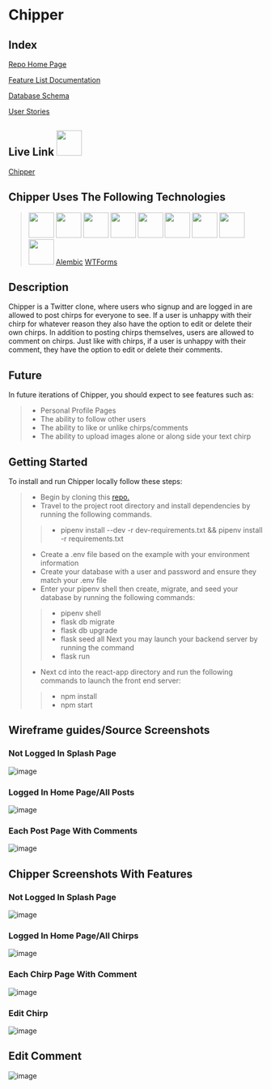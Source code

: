 # Chipper

## Index
[Repo Home Page](https://github.com/mipresley23/ChipperCapstoneProject1)

[Feature List Documentation](https://github.com/mipresley23/ChipperCapstoneProject1/wiki/Chipper-MVP-Feature-List)

[Database Schema](https://github.com/mipresley23/ChipperCapstoneProject1/wiki/DB-Schema)

[User Stories](https://github.com/mipresley23/ChipperCapstoneProject1/wiki/User-Stories)

## Live Link    <img src="https://cdn.jsdelivr.net/gh/devicons/devicon/icons/heroku/heroku-original-wordmark.svg" height=50px width=50px />
          
[Chipper](https://mpchipper.herokuapp.com/)

## Chipper Uses The Following Technologies
> [<img src="https://cdn.jsdelivr.net/gh/devicons/devicon/icons/react/react-original-wordmark.svg" height=50px width=50px/>](https://reactjs.org/)   [<img src="https://cdn.jsdelivr.net/gh/devicons/devicon/icons/redux/redux-original.svg" height=50px width=50px />](https://redux.js.org/)   [
<img src="https://cdn.jsdelivr.net/gh/devicons/devicon/icons/flask/flask-original-wordmark.svg" height=50px width=50px />](https://flask.palletsprojects.com/en/2.1.x/)   [<img src="https://cdn.jsdelivr.net/gh/devicons/devicon/icons/sqlalchemy/sqlalchemy-original-wordmark.svg" height=50px width=50px />](https://docs.sqlalchemy.org/en/14/)   [<img src="https://cdn.jsdelivr.net/gh/devicons/devicon/icons/python/python-original-wordmark.svg" height=50px width=50px />](https://docs.python.org/3/)   [<img src="https://cdn.jsdelivr.net/gh/devicons/devicon/icons/javascript/javascript-plain.svg" height=50px width=50px />](https://developer.mozilla.org/en-US/docs/Web/JavaScript)   [<img src="https://cdn.jsdelivr.net/gh/devicons/devicon/icons/css3/css3-original-wordmark.svg" height=50px width=50px />](https://developer.mozilla.org/en-US/docs/Web/CSS)   [<img src="https://cdn.jsdelivr.net/gh/devicons/devicon/icons/postgresql/postgresql-plain-wordmark.svg" height=50px width=50px />](https://www.postgresql.org/docs/)   [<img src="https://cdn.jsdelivr.net/gh/devicons/devicon/icons/vscode/vscode-original-wordmark.svg" height=50px width=50px />](https://code.visualstudio.com/docs)   [Alembic](https://alembic.sqlalchemy.org/en/latest/)   [WTForms](https://wtforms.readthedocs.io/en/3.0.x/)


## Description

Chipper is a Twitter clone, where users who signup and are logged in are allowed to post chirps for everyone to see. If a user is unhappy with their chirp for whatever reason they also have the option to edit or delete their own chirps. In addition to posting chirps themselves, users are allowed to comment on chirps. Just like with chirps, if a user is unhappy with their comment, they have the option to edit or delete their comments.

## Future

In future iterations of Chipper, you should expect to see features such as:
> * Personal Profile Pages
> * The ability to follow other users
> * The ability to like or unlike chirps/comments
> * The ability to upload images alone or along side your text chirp

## Getting Started

To install and run Chipper locally follow these steps:
> * Begin by cloning this [repo.](https://github.com/mipresley23/ChipperCapstoneProject1)
> * Travel to the project root directory and install dependencies by running the following commands.
> > * pipenv install --dev -r dev-requirements.txt && pipenv install -r requirements.txt
> * Create a .env file based on the example with your environment information
> * Create your database with a user and password and ensure they match your .env file
> * Enter your pipenv shell then create, migrate, and seed your database by running the following commands:
> > * pipenv shell
> > * flask db migrate
> > * flask db upgrade
> > * flask seed all
> Next you may launch your backend server by running the command
> > * flask run
> * Next cd into the react-app directory and run the following commands to launch the front end server:
> > * npm install
> > * npm start

## Wireframe guides/Source Screenshots

### Not Logged In Splash Page
![image](https://user-images.githubusercontent.com/59783664/184041932-7231f657-bbbd-476c-8de9-71d104e84872.png)


### Logged In Home Page/All Posts
![image](https://user-images.githubusercontent.com/59783664/184041842-6379742a-9f7b-4fa5-9301-93f0ffc7465d.png)

### Each Post Page With Comments
![image](https://user-images.githubusercontent.com/59783664/184042052-13675887-df08-4bdd-a9af-7cbf74fdcf22.png)

## Chipper Screenshots With Features

### Not Logged In Splash Page
![image](https://user-images.githubusercontent.com/59783664/184042256-9b909ddd-ddb1-44b8-8974-6692e863c7f6.png)

### Logged In Home Page/All Chirps
![image](https://user-images.githubusercontent.com/59783664/184042494-a245ac6a-baa8-4a78-bc3c-b49d1b0da683.png)

### Each Chirp Page With Comment
![image](https://user-images.githubusercontent.com/59783664/184042686-834ed02d-6d7a-4e69-8b67-9442fabf323f.png)

### Edit Chirp
![image](https://user-images.githubusercontent.com/59783664/184042808-d6f20148-32bf-41af-9ef1-d718e4ef2894.png)

## Edit Comment
![image](https://user-images.githubusercontent.com/59783664/184042933-d00ba33d-9086-41e2-a9cf-91ec487d5b1b.png)



